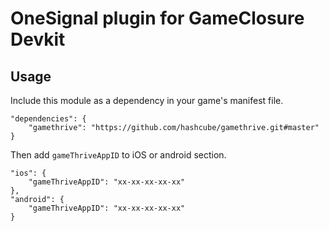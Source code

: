 # OneSignal plugin for GameClosure Devkit

## Usage

Include this module as a dependency in your game's manifest file.

```
"dependencies": {
    "gamethrive": "https://github.com/hashcube/gamethrive.git#master"
}
```

Then add `gameThriveAppID` to iOS or android section.

```
"ios": {
    "gameThriveAppID": "xx-xx-xx-xx-xx"
},
"android": {
    "gameThriveAppID": "xx-xx-xx-xx-xx"
}
```
